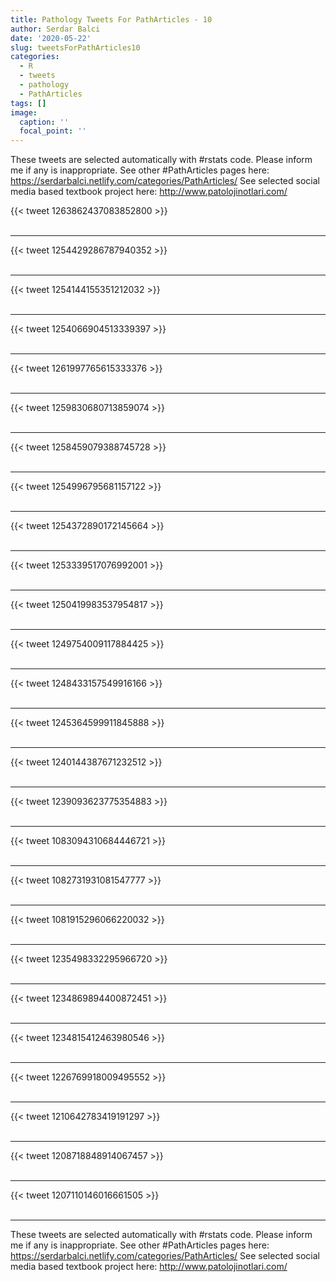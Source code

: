 ```yaml
---
title: Pathology Tweets For PathArticles - 10
author: Serdar Balci
date: '2020-05-22'
slug: tweetsForPathArticles10
categories:
  - R
  - tweets
  - pathology
  - PathArticles
tags: []
image:
  caption: ''
  focal_point: ''
---
```



These tweets are selected automatically with #rstats code. Please inform me if any is inappropriate.
See other #PathArticles pages here: https://serdarbalci.netlify.com/categories/PathArticles/ 
See selected social media based textbook project here: http://www.patolojinotlari.com/

{{< tweet 1263862437083852800 >}}
<br>
<br>
<hr>
{{< tweet 1254429286787940352 >}}
<br>
<br>
<hr>
{{< tweet 1254144155351212032 >}}
<br>
<br>
<hr>
{{< tweet 1254066904513339397 >}}
<br>
<br>
<hr>
{{< tweet 1261997765615333376 >}}
<br>
<br>
<hr>
{{< tweet 1259830680713859074 >}}
<br>
<br>
<hr>
{{< tweet 1258459079388745728 >}}
<br>
<br>
<hr>
{{< tweet 1254996795681157122 >}}
<br>
<br>
<hr>
{{< tweet 1254372890172145664 >}}
<br>
<br>
<hr>
{{< tweet 1253339517076992001 >}}
<br>
<br>
<hr>
{{< tweet 1250419983537954817 >}}
<br>
<br>
<hr>
{{< tweet 1249754009117884425 >}}
<br>
<br>
<hr>
{{< tweet 1248433157549916166 >}}
<br>
<br>
<hr>
{{< tweet 1245364599911845888 >}}
<br>
<br>
<hr>
{{< tweet 1240144387671232512 >}}
<br>
<br>
<hr>
{{< tweet 1239093623775354883 >}}
<br>
<br>
<hr>
{{< tweet 1083094310684446721 >}}
<br>
<br>
<hr>
{{< tweet 1082731931081547777 >}}
<br>
<br>
<hr>
{{< tweet 1081915296066220032 >}}
<br>
<br>
<hr>
{{< tweet 1235498332295966720 >}}
<br>
<br>
<hr>
{{< tweet 1234869894400872451 >}}
<br>
<br>
<hr>
{{< tweet 1234815412463980546 >}}
<br>
<br>
<hr>
{{< tweet 1226769918009495552 >}}
<br>
<br>
<hr>
{{< tweet 1210642783419191297 >}}
<br>
<br>
<hr>
{{< tweet 1208718848914067457 >}}
<br>
<br>
<hr>
{{< tweet 1207110146016661505 >}}
<br>
<br>
<hr>


These tweets are selected automatically with #rstats code. Please inform me if any is inappropriate.
See other #PathArticles pages here: https://serdarbalci.netlify.com/categories/PathArticles/ 
See selected social media based textbook project here: http://www.patolojinotlari.com/
